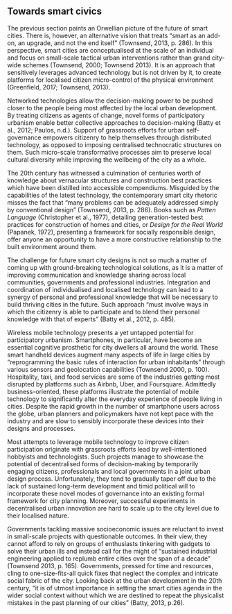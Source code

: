 ## Towards smart civics

The previous section paints an Orwellian picture of the future of smart cities. There is, however, an alternative vision that treats “smart as an add-on, an upgrade, and not the end itself” (Townsend, 2013, p. 286). In this perspective, smart cities are conceptualised at the scale of an individual and focus on small-scale tactical urban interventions rather than grand city-wide schemes (Townsend, 2000; Townsend 2013). It is an approach that sensitively leverages advanced technology but is not driven by it, to create platforms for localised citizen micro-control of the physical environment (Greenfield, 2017; Townsend, 2013).

Networked technologies allow the decision-making power to be pushed closer to the people being most affected by the local urban development. By treating citizens as agents of change, novel forms of participatory urbanism enable better collective approaches to decision-making (Batty et al., 2012; Paulos, n.d.). Support of grassroots efforts for urban self-governance empowers citizenry to help themselves through distributed technology, as opposed to imposing centralised technocratic structures on them. Such micro-scale transformative processes aim to preserve local cultural diversity while improving the wellbeing of the city as a whole.

The 20th century has witnessed a culmination of centuries worth of knowledge about vernacular structures and construction best practices which have been distilled into accessible compendiums. Misguided by the capabilities of the latest technology, the contemporary smart city rhetoric misses the fact that “many problems can be adequately addressed simply by conventional design” (Townsend, 2013, p. 286). Books such as *Patten Language* (Christopher et al., 1977), detailing generation-tested best practices for construction of homes and cities, or *Design for the Real World* (Papanek, 1972), presenting a framework for socially responsible design, offer anyone an opportunity to have a more constructive relationship to the built environment around them.

The challenge for future smart city designs is not so much a matter of coming up with ground-breaking technological solutions, as it is a matter of improving communication and knowledge sharing across local communities, governments and professional industries. Integration and coordination of individualised and localised technology can lead to a synergy of personal and professional knowledge that will be necessary to build thriving cities in the future. Such approach “must involve ways in which the citizenry is able to participate and to blend their personal knowledge with that of experts” (Batty et al., 2012, p. 485). 

Wireless mobile technology presents a yet untapped potential for participatory urbanism. Smartphones, in particular, have become an essential cognitive prosthetic for city dwellers all around the world. These smart handheld devices augment many aspects of life in large cities by “reprogramming the basic rules of interaction for urban inhabitants” through various sensors and geolocation capabilities (Townsend 2000, p. 100). Hospitality, taxi, and food services are some of the industries getting most disrupted by platforms such as Airbnb, Uber, and Foursquare. Admittedly business-oriented, these platforms illustrate the potential of mobile technology to significantly alter the everyday experience of people living in cities. Despite the rapid growth in the number of smartphone users across the globe, urban planners and policymakers have not kept pace with the industry and are slow to sensibly incorporate these devices into their designs and processes.

Most attempts to leverage mobile technology to improve citizen participation originate with grassroots efforts lead by well-intentioned hobbyists and technologists. Such projects manage to showcase the potential of decentralised forms of decision-making by temporarily engaging citizens, professionals and local governments in a joint urban design process. Unfortunately, they tend to gradually taper off due to the lack of sustained long-term development and timid political will to incorporate these novel modes of governance into an existing formal framework for city planning. Moreover, successful experiments in decentralised urban innovation are hard to scale up to the city level due to their localised nature.

Governments tackling massive socioeconomic issues are reluctant to invest in small-scale projects with questionable outcomes. In their view, they cannot afford to rely on groups of enthusiasts tinkering with gadgets to solve their urban ills and instead call for the might of “sustained industrial engineering applied to replumb entire cities over the span of a decade” (Townsend 2013, p. 165). Governments, pressed for time and resources, cling to one-size-fits-all quick fixes that neglect the complex and intricate social fabric of the city. Looking back at the urban development in the 20th century, “it is of utmost importance in setting the smart cities agenda in the wider social context without which we are destined to repeat the physicalist mistakes in the past planning of our cities” (Batty, 2013, p.26).